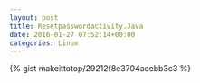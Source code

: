 ```yaml
---
layout: post                                                                                                              
title: Resetpasswordactivity.Java                                                                                                                       
date: 2016-01-27 07:52:14+00:00                                                                                                                        
categories: Linux                                                                                                                
---                                                                                                                              
```


{% gist makeittotop/29212f8e3704acebb3c3 %}                                                                                                           

